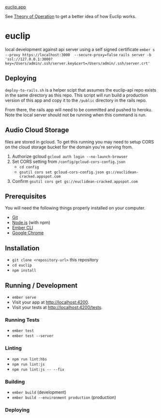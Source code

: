 [euclip.app](https://euclip.app)

See [Theory of Operation](theory-of-operation.md) to get a better idea of how Euclip works. 

# euclip
local development against api server using a self signed certificate
`ember s --proxy https://localhost:3000  --secure-proxy=false`
`rails server -b 'ssl://127.0.0.1:3000?key=/Users/admin/.ssh/server.key&cert=/Users/admin/.ssh/server.crt'`

## Deploying
`deploy-to-rails.sh` is a helper scipt that assumes the euclip-api repo exists in the same directory as this repo. This script will run build a production version of this app
and copy it to the `/public` directory in the rails repo. 

From there, the rails app will need to be committed and pushed to heroku. Note the local server should not be running when this command is run.


## Audio Cloud Storage
files are stored in gcloud. To get this running you may need to setup CORS on the cloud storage bucket for the domain you're serving from.

1. Authorize gcloud `gcloud auth login --no-launch-browser`
1. Set CORS setting from `/config/gcloud-cors-config.json`
    - `cd config`
    - `gsutil cors set gcloud-cors-config.json gs://euclidean-cracked.appspot.com`
1. Confirm `gsutil cors get gs://euclidean-cracked.appspot.com`

## Prerequisites
You will need the following things properly installed on your computer.

* [Git](https://git-scm.com/)
* [Node.js](https://nodejs.org/) (with npm)
* [Ember CLI](https://ember-cli.com/)
* [Google Chrome](https://google.com/chrome/)

## Installation

* `git clone <repository-url>` this repository
* `cd euclip`
* `npm install`

## Running / Development

* `ember serve`
* Visit your app at [http://localhost:4200](http://localhost:4200).
* Visit your tests at [http://localhost:4200/tests](http://localhost:4200/tests).

### Running Tests

* `ember test`
* `ember test --server`

### Linting

* `npm run lint:hbs`
* `npm run lint:js`
* `npm run lint:js -- --fix`

### Building

* `ember build` (development)
* `ember build --environment production` (production)

### Deploying
